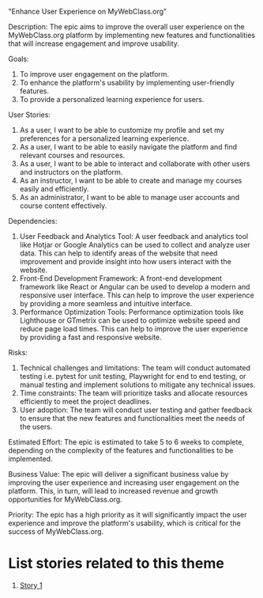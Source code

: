 "Enhance User Experience on MyWebClass.org"

Description: The epic aims to improve the overall user experience on the MyWebClass.org platform by implementing new features and functionalities that will increase engagement and improve usability.


Goals: 
1. To improve user engagement on the platform.
2. To enhance the platform's usability by implementing user-friendly features.
3. To provide a personalized learning experience for users.


User Stories: 
1. As a user, I want to be able to customize my profile and set my preferences for a personalized learning experience.
2. As a user, I want to be able to easily navigate the platform and find relevant courses and resources.
3. As a user, I want to be able to interact and collaborate with other users and instructors on the platform.
4. As an instructor, I want to be able to create and manage my courses easily and efficiently.
5. As an administrator, I want to be able to manage user accounts and course content effectively.


Dependencies: 
1. User Feedback and Analytics Tool: A user feedback and analytics tool like Hotjar or Google Analytics can be used to collect and analyze user data. This can help to identify areas of the website that need improvement and provide insight into how users interact with the website.
2. Front-End Development Framework: A front-end development framework like React or Angular can be used to develop a modern and responsive user interface. This can help to improve the user experience by providing a more seamless and intuitive interface.
3. Performance Optimization Tools: Performance optimization tools like Lighthouse or GTmetrix can be used to optimize website speed and reduce page load times. This can help to improve the user experience by providing a fast and responsive website.


Risks: 
1. Technical challenges and limitations: The team will conduct automated testing i.e. pytest for unit testing, Playwright for end to end testing, or manual  testing and implement solutions to mitigate any technical issues.
2. Time constraints: The team will prioritize tasks and allocate resources efficiently to meet the project deadlines.
3. User adoption: The team will conduct user testing and gather feedback to ensure that the new features and functionalities meet the needs of the users.


Estimated Effort: The epic is estimated to take 5 to 6 weeks to complete, depending on the complexity of the features and functionalities to be implemented.


Business Value: The epic will deliver a significant business value by improving the user experience and increasing user engagement on the platform. This, in turn, will lead to increased revenue and growth opportunities for MyWebClass.org.


Priority: The epic has a high priority as it will significantly impact the user experience and improve the platform's usability, which is critical for the success of MyWebClass.org.


# List stories related to this theme
1. [Story 1](documentation/templates/theme/initiatives/epics/stories/story_template.md)